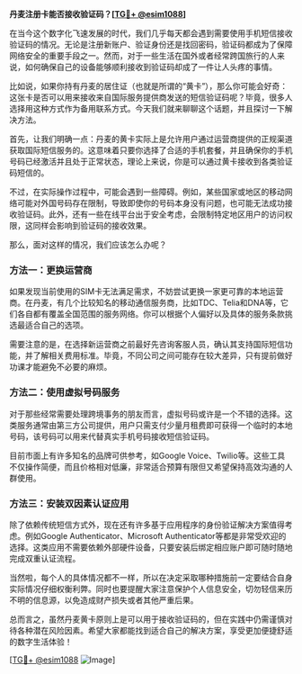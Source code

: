 **丹麦注册卡能否接收验证码？[[TG💪+ @esim1088](https://t.me/s/esim1088)]**

在当今这个数字化飞速发展的时代，我们几乎每天都会遇到需要使用手机短信接收验证码的情况。无论是注册新账户、验证身份还是找回密码，验证码都成为了保障网络安全的重要手段之一。然而，对于一些生活在国外或者经常跨国旅行的人来说，如何确保自己的设备能够顺利接收到验证码却成了一件让人头疼的事情。

比如说，如果你持有丹麦的居住证（也就是所谓的“黄卡”），那么你可能会好奇：这张卡是否可以用来接收来自国际服务提供商发送的短信验证码呢？毕竟，很多人选择用这种方式作为备用联系方式。今天我们就来聊聊这个话题，并且探讨一下解决方法。

首先，让我们明确一点：丹麦的黄卡实际上是允许用户通过运营商提供的正规渠道获取国际短信服务的。这意味着只要你选择了合适的手机套餐，并且确保你的手机号码已经激活并且处于正常状态，理论上来说，你是可以通过黄卡接收到各类验证码短信的。

不过，在实际操作过程中，可能会遇到一些障碍。例如，某些国家或地区的移动网络可能对外国号码存在限制，导致即使你的号码本身没有问题，也可能无法成功接收验证码。此外，还有一些在线平台出于安全考虑，会限制特定地区用户的访问权限，这同样会影响到验证码的接收效果。

那么，面对这样的情况，我们应该怎么办呢？

### 方法一：更换运营商

如果发现当前使用的SIM卡无法满足需求，不妨尝试更换一家更可靠的本地运营商。在丹麦，有几个比较知名的移动通信服务商，比如TDC、Telia和DNA等，它们各自都有覆盖全国范围的服务网络。你可以根据个人偏好以及具体的服务条款挑选最适合自己的选项。

需要注意的是，在选择新运营商之前最好先咨询客服人员，确认其支持国际短信功能，并了解相关费用标准。毕竟，不同公司之间可能存在较大差异，只有提前做好功课才能避免不必要的麻烦。

### 方法二：使用虚拟号码服务

对于那些经常需要处理跨境事务的朋友而言，虚拟号码或许是一个不错的选择。这类服务通常由第三方公司提供，用户只需支付少量月租费即可获得一个临时的本地号码，该号码可以用来代替真实手机号码接收短信验证码。

目前市面上有许多知名的品牌可供参考，如Google Voice、Twilio等。这些工具不仅操作简便，而且价格相对低廉，非常适合预算有限但又希望保持高效沟通的人群使用。

### 方法三：安装双因素认证应用

除了依赖传统短信方式外，现在还有许多基于应用程序的身份验证解决方案值得考虑。例如Google Authenticator、Microsoft Authenticator等都是非常受欢迎的选择。这类应用不需要依赖外部硬件设备，只要安装后绑定相应账户即可随时随地完成双重认证流程。

当然啦，每个人的具体情况都不一样，所以在决定采取哪种措施前一定要结合自身实际情况仔细权衡利弊。同时也要提醒大家注意保护个人信息安全，切勿轻信来历不明的信息源，以免造成财产损失或者其他严重后果。

总而言之，虽然丹麦黄卡原则上是可以用于接收验证码的，但在实践中仍需谨慎对待各种潜在风险因素。希望大家都能找到适合自己的解决方案，享受更加便捷舒适的数字生活体验！

[[TG💪+ @esim1088](https://t.me/s/esim1088) ![Image](https://i.postimg.cc/4NQfJmqS/Snipaste-2025-05-13-00-14-12.png)]